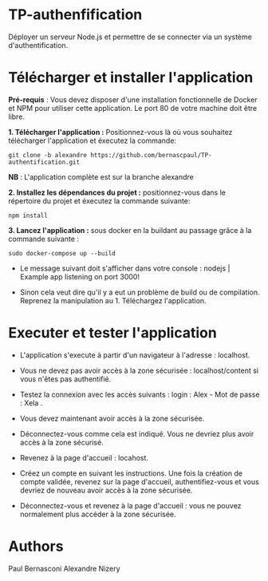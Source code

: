 # TP-authenfification

Déployer un serveur Node.js et permettre de se connecter via un système d'authentification.

# Télécharger et installer l'application

**Pré-requis** : Vous devez disposer d'une installation fonctionnelle de Docker et NPM pour utiliser cette application. Le port 80 de votre machine doit être libre. 

**1. Télécharger l'application :** Positionnez-vous là où vous souhaitez télécharger l'application et éxecutez la commande:

``` git clone -b alexandre https://github.com/bernascpaul/TP-authentification.git ```

**NB** : L'application complète est sur la branche alexandre

**2. Installez les dépendances du projet :** positionnez-vous dans le répertoire du projet et éxecutez la commande suivante:

``` npm install ``` 


**3. Lancez l'application :** sous docker en la buildant au passage grâce à la commande suivante : 

``` sudo docker-compose up --build ``` 

- Le message suivant doit s'afficher dans votre console : nodejs | Example app listening on port 3000!

- Sinon cela veut dire qu'il y a eut un problème de build ou de compilation. Reprenez la manipulation au 1. Téléchargez l'application.

# Executer et tester l'application

- L'application s'execute à partir d'un navigateur à l'adresse : localhost.

- Vous ne devez pas avoir accès à la zone sécurisée : localhost/content si vous n'êtes pas authentifié.

- Testez la connexion avec les accès suivants : login : Alex - Mot de passe : Xela .

- Vous devez maintenant avoir accès à la zone sécurisée.

- Déconnectez-vous comme cela est indiqué. Vous ne devriez plus avoir accès à la zone sécurisé.

- Revenez à la page d'accueil : locahost.

- Créez un compte en suivant les instructions. Une fois la création de compte validée, revenez sur la page d'accueil, authentifiez-vous et vous devriez de nouveau avoir accès à la zone sécurisée.

- Déconnectez-vous et revenez à la page d'accueil : vous ne pouvez normalement plus accéder à la zone sécurisée. 

# Authors

Paul Bernasconi
Alexandre Nizery

